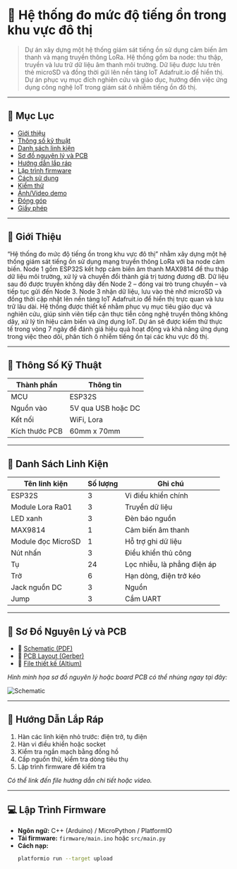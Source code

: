 # 🔌 Hệ thống đo mức độ tiếng ồn trong khu vực đô thị

> Dự án xây dựng một hệ thống giám sát tiếng ồn sử dụng cảm biến âm thanh và mạng truyền thông LoRa. Hệ thống gồm ba node: thu thập, truyền và lưu trữ dữ liệu âm thanh môi trường. Dữ liệu được lưu trên thẻ microSD và đồng thời gửi lên nền tảng IoT Adafruit.io để hiển thị. Dự án phục vụ mục đích nghiên cứu và giáo dục, hướng đến việc ứng dụng công nghệ IoT trong giám sát ô nhiễm tiếng ồn đô thị.
---

## 📑 Mục Lục

- [Giới thiệu](#giới-thiệu)
- [Thông số kỹ thuật](#thông-số-kỹ-thuật)
- [Danh sách linh kiện](#danh-sách-linh-kiện)
- [Sơ đồ nguyên lý và PCB](#sơ-đồ-nguyên-lý-và-pcb)
- [Hướng dẫn lắp ráp](#hướng-dẫn-lắp-ráp)
- [Lập trình firmware](#lập-trình-firmware)
- [Cách sử dụng](#cách-sử-dụng)
- [Kiểm thử](#kiểm-thử)
- [Ảnh/Video demo](#ảnhvideo-demo)
- [Đóng góp](#đóng-góp)
- [Giấy phép](#giấy-phép)

---

## 👋 Giới Thiệu

 “Hệ thống đo mức độ tiếng ồn trong khu vực đô thị” nhằm xây dựng một hệ thống giám sát tiếng ồn sử dụng mạng truyền thông LoRa với ba node cảm biến. Node 1 gồm ESP32S kết hợp cảm biến âm thanh MAX9814 để thu thập dữ liệu môi trường, xử lý và chuyển đổi thành giá trị tương đương dB. Dữ liệu sau đó được truyền không dây đến Node 2 – đóng vai trò trung chuyển – và tiếp tục gửi đến Node 3. Node 3 nhận dữ liệu, lưu vào thẻ nhớ microSD và đồng thời cập nhật lên nền tảng IoT Adafruit.io để hiển thị trực quan và lưu trữ lâu dài. Hệ thống được thiết kế nhằm phục vụ mục tiêu giáo dục và nghiên cứu, giúp sinh viên tiếp cận thực tiễn công nghệ truyền thông không dây, xử lý tín hiệu cảm biến và ứng dụng IoT. Dự án sẽ được kiểm thử thực tế trong vòng 7 ngày để đánh giá hiệu quả hoạt động và khả năng ứng dụng trong việc theo dõi, phân tích ô nhiễm tiếng ồn tại các khu vực đô thị.

---

## 📐 Thông Số Kỹ Thuật

| Thành phần     | Thông tin            |
|----------------|----------------------|
| MCU            | ESP32S               |
| Nguồn vào      | 5V qua USB hoặc DC   |
| Kết nối        | WiFi, Lora           |
| Kích thước PCB | 60mm x 70mm          |

---

## 🧰 Danh Sách Linh Kiện

| Tên linh kiện            | Số lượng | Ghi chú                     |
|--------------------------|----------|-----------------------------|
| ESP32S                   | 3        | Vi điều khiển chính         |
| Module Lora Ra01         | 3        | Truyền dữ liệu              |
| LED xanh                 | 3        | Đèn báo nguồn               |
| MAX9814                  | 1        | Cảm biến âm thanh           |
| Module đọc MicroSD       | 1        | Hỗ trợ ghi dữ liệu          |
| Nút nhấn                 | 3        | Điều khiển thủ công         |
|Tụ                        | 24       | Lọc nhiễu, là phẳng điện áp |
|Trở                       | 6        | Hạn dòng, điện trở kéo      |
|Jack nguồn DC             | 3        | Nguồn                       |
|Jump                      | 3        | Cắm UART                    |


---

## 🔧 Sơ Đồ Nguyên Lý và PCB

- 📎 [Schematic (PDF)](docs/Schematic_Lora.pdf)
- 📎 [PCB Layout (Gerber)](docs/gerber.zip)
- 📎 [File thiết kế (Altium)](docs/project.kicad_pcb)

_Hình minh họa sơ đồ nguyên lý hoặc board PCB có thể nhúng ngay tại đây:_

![Schematic](docs/images/schematic.png)

---

## 🔩 Hướng Dẫn Lắp Ráp

1. Hàn các linh kiện nhỏ trước: điện trở, tụ điện
2. Hàn vi điều khiển hoặc socket
3. Kiểm tra ngắn mạch bằng đồng hồ
4. Cấp nguồn thử, kiểm tra dòng tiêu thụ
5. Lập trình firmware để kiểm tra

*Có thể link đến file hướng dẫn chi tiết hoặc video.*

---

## 💻 Lập Trình Firmware

- **Ngôn ngữ:** C++ (Arduino) / MicroPython / PlatformIO
- **Tải firmware:** `firmware/main.ino` hoặc `src/main.py`
- **Cách nạp:**
  ```bash
  platformio run --target upload

